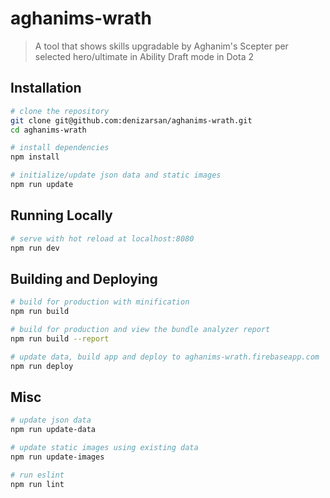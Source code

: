 # aghanims-wrath

> A tool that shows skills upgradable by Aghanim's Scepter per selected hero/ultimate in Ability Draft mode in Dota 2

## Installation
``` bash
# clone the repository
git clone git@github.com:denizarsan/aghanims-wrath.git
cd aghanims-wrath

# install dependencies
npm install

# initialize/update json data and static images
npm run update
```

## Running Locally
```bash
# serve with hot reload at localhost:8080
npm run dev
```

## Building and Deploying
```bash
# build for production with minification
npm run build

# build for production and view the bundle analyzer report
npm run build --report

# update data, build app and deploy to aghanims-wrath.firebaseapp.com
npm run deploy
```

## Misc
```bash
# update json data
npm run update-data

# update static images using existing data
npm run update-images

# run eslint
npm run lint
```
